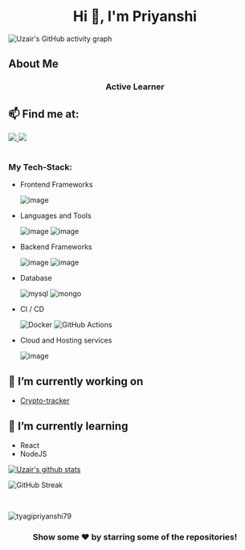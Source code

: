 <h1 align="center">Hi 👋, I'm Priyanshi</h1>

![Uzair's GitHub activity graph](https://activity-graph.herokuapp.com/graph?username=tyagipriyanshi79&theme=react-dark&hide_border=true&area=true)

## About Me
<h3 align="center">Active Learner</h3>

## 📫 Find me at:

<table>
  <tr>
    <a href="https://www.linkedin.com/in/priyanshi-tyagi-7665ba1a3/">
    <img src="https://img.shields.io/badge/linkedin-%230077B5.svg?&style=for-the-badge&logo=linkedin&logoColor=white" />
</a>
<a href="mailto:tyagipriyanshi79@gmail.com"><img src="https://img.shields.io/badge/Gmail-D14836?style=for-the-badge&logo=gmail&logoColor=white"></a></td>
</table>


### My Tech-Stack:

* Frontend Frameworks

  ![image](https://img.shields.io/badge/React-20232A?style=for-the-badge&logo=react&logoColor=61DAFB)

* Languages and Tools

  ![image](https://img.shields.io/badge/C%2B%2B-00599C?style=for-the-badge&logo=c%2B%2B&logoColor=white)
  ![image](https://img.shields.io/badge/JavaScript-F7DF1E?style=for-the-badge&logo=javascript&logoColor=black)

* Backend Frameworks

  ![image](https://img.shields.io/badge/Node.js-339933?style=for-the-badge&logo=nodedotjs&logoColor=white)
  ![image](https://img.shields.io/badge/Express.js-000000?style=for-the-badge&logo=express&logoColor=white)

* Database

  ![mysql](https://img.shields.io/badge/Firebase-00000F?style=for-the-badge&logo=firebase&logoColor=white)
  ![mongo](https://img.shields.io/badge/MongoDB-4EA94B?style=for-the-badge&logo=mongodb&logoColor=white)

* CI / CD

  ![Docker](https://img.shields.io/badge/docker-%230db7ed.svg?style=for-the-badge&logo=docker&logoColor=white)
  <img alt="GitHub Actions" src="https://img.shields.io/badge/github%20actions%20-%232671E5.svg?&style=for-the-badge&logo=github%20actions&logoColor=white"/>

* Cloud and Hosting services

  ![image](https://img.shields.io/badge/Cluster-430098?style=for-the-badge&logo=Cluster&logoColor=white)

## 🔭 I’m currently working on
* [Crypto-tracker](https://github.com/tyagipriyanshi79/Crypto-tracker-)

## 🌱 I’m currently learning

* React
* NodeJS

<a href="https://github.com/tyagipriyanshi79">
 <img align="center" src="https://github-readme-stats.vercel.app/api?username=tyagipriyanshi79&show_icons=true&theme=dark&line_height=27&title_color=2EDDD5&bg_color=000000&hide_border=1" alt="Uzair's github stats"/>
</a>

<br>

![GitHub Streak](https://github-readme-streak-stats.herokuapp.com?user=tyagipriyanshi79&theme=great-gatsby&hide_border=true&sideNums=2EDDD5&background=000000&ring=1CC6DD&border=DD2727&currStreakNum=2ACBDD)

<br>

<p><img align="center" src="https://github-readme-stats.vercel.app/api/top-langs?username=tyagipriyanshi79&show_icons=true&locale=en&layout=compact&bg_color=000000&hide_border=1&title_color=2EDDD5" alt="tyagipriyanshi79" /></p>

<div align="center">
  
### Show some ❤️ by starring some of the repositories!

</div>
